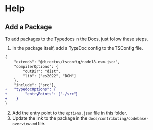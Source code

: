 # Help

## Add a Package

To add packages to the Typedocs in the Docs, just follow these steps.

1. In the package itself, add a TypeDoc config to the TSConfig file.

```diff
{
	"extends": "@directus/tsconfig/node18-esm.json",
	"compilerOptions": {
		"outDir": "dist",
		"lib": ["es2022", "DOM"]
	},
	"include": ["src"],
+	"typedocOptions": {
+        "entryPoints": ["./src"]
+    }
}

```

2. Add the entry point to the `options.json` file in this folder.
3. Update the link to the package in the `docs/contributing/codebase-overview.md` file.
